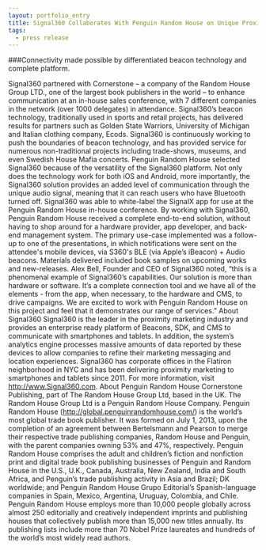 ```yaml
---
layout: portfolio_entry
title: Signal360 Collaborates With Penguin Random House on Unique Proximity Enabled Communication for In-house Conference
tags:
  - press release
---
```

###Connectivity made possible by differentiated beacon technology and complete platform.

Signal360 partnered with Cornerstone – a company of the Random House Group LTD., one of the largest book publishers in the world – to enhance communication at an in-house sales conference, with 7 different companies in the network (over 1000 delegates) in attendance.
Signal360’s beacon technology, traditionally used in sports and retail projects, has delivered results for partners such as Golden State Warriors, University of Michigan and Italian clothing company, Ecods. Signal360 is continuously working to push the boundaries of beacon technology, and has provided service for numerous non-traditional projects including trade-shows, museums, and even Swedish House Mafia concerts.
Penguin Random House selected Signal360 because of the versatility of the Signal360 platform. Not only does the technology work for both iOS and Android, more importantly, the Signal360 solution provides an added level of communication through the unique audio signal, meaning that it can reach users who have Bluetooth turned off.
Signal360 was able to white-label the SignalX app for use at the Penguin Random House in-house conference. By working with Signal360, Penguin Random House received a complete end-to-end solution, without having to shop around for a hardware provider, app developer, and back-end management system. The primary use-case implemented was a follow-up to one of the presentations, in which notifications were sent on the attendee's mobile devices, via S360's BLE (via Apple’s iBeacon) + Audio beacons. Materials delivered included book samples on upcoming works and new-releases.
Alex Bell, Founder and CEO of Signal360 noted, “this is a phenomenal example of Signal360’s capabilities. Our solution is more than hardware or software. It’s a complete connection tool and we have all of the elements - from the app, when necessary, to the hardware and CMS, to drive campaigns. We are excited to work with Penguin Random House on this project and feel that it demonstrates our range of services.”
About Signal360
Signal360 is the leader in the proximity marketing industry and provides an enterprise ready platform of Beacons, SDK, and CMS to communicate with smartphones and tablets. In addition, the system’s analytics engine processes massive amounts of data reported by these devices to allow companies to refine their marketing messaging and location experiences. Signal360 has corporate offices in the Flatiron neighborhood in NYC and has been delivering proximity marketing to smartphones and tablets since 2011. For more information, visit http://www.Signal360.com.
About Penguin Random House
Cornerstone Publishing, part of The Random House Group Ltd, based in the UK. The Random House Group Ltd is a Penguin Random House Company.
Penguin Random House (http://global.penguinrandomhouse.com/) is the world’s most global trade book publisher. It was formed on July 1, 2013, upon the completion of an agreement between Bertelsmann and Pearson to merge their respective trade publishing companies, Random House and Penguin, with the parent companies owning 53% and 47%, respectively. Penguin Random House comprises the adult and children’s fiction and nonfiction print and digital trade book publishing businesses of Penguin and Random House in the U.S., U.K., Canada, Australia, New Zealand, India and South Africa, and Penguin’s trade publishing activity in Asia and Brazil; DK worldwide; and Penguin Random House Grupo Editorial’s Spanish-language companies in Spain, Mexico, Argentina, Uruguay, Colombia, and Chile. Penguin Random House employs more than 10,000 people globally across almost 250 editorially and creatively independent imprints and publishing houses that collectively publish more than 15,000 new titles annually. Its publishing lists include more than 70 Nobel Prize laureates and hundreds of the world’s most widely read authors.
